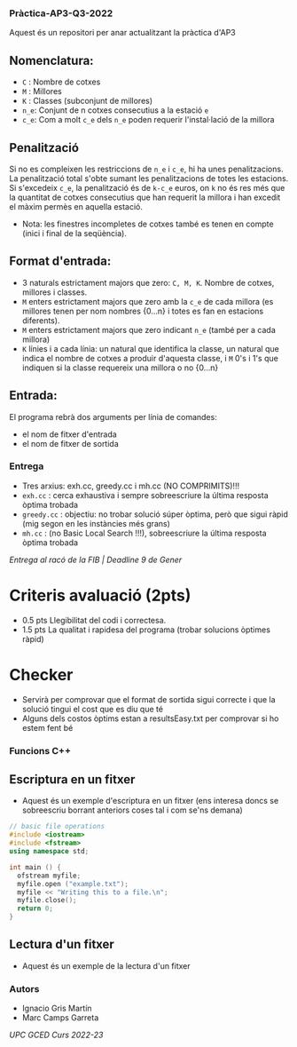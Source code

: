 ### Pràctica-AP3-Q3-2022
Aquest és un repositori per anar actualitzant la pràctica d'AP3

## Nomenclatura: 
- `C` : Nombre de cotxes
- `M` : Millores
- `K` : Classes (subconjunt de millores)
- `n_e`: Conjunt de n cotxes consecutius a la estació `e`
- `c_e`: Com a molt `c_e` dels `n_e` poden requerir l'instal·lació de la millora

## Penalització
Si no es compleixen les restriccions de `n_e` i `c_e`, hi ha unes penalitzacions. La penalització total s'obte sumant les penalitzacions de totes les estacions. Si s'excedeix `c_e`, la penalització és de `k-c_e` euros, on `k` no és res més que la quantitat de cotxes consecutius que han requerit la millora i han excedit el màxim permès en aquella estació. 
- Nota: les finestres incompletes de cotxes també es tenen en compte (inici i final de la seqüència). 

## Format d'entrada: 
- 3 naturals estrictament majors que zero: `C, M, K`. Nombre de cotxes, millores i classes. 
- `M` enters estrictament majors que zero amb la `c_e` de cada millora (es millores tenen per nom nombres {0...n} i totes es fan en estacions diferents). 
- `M` enters estrictament majors que zero indicant `n_e` (també per a cada millora)
- `K` línies i a cada línia: un natural que identifica la classe, un natural que indica el nombre de cotxes a produir d'aquesta classe, i `M` 0's i 1's que indiquen si la classe requereix una millora o no {0...n}

## Entrada: 
El programa rebrà dos arguments per línia de comandes: 
- el nom de fitxer d'entrada
- el nom de fitxer de sortida 

### Entrega
- Tres arxius: exh.cc, greedy.cc i mh.cc (NO COMPRIMITS)!!!
- `exh.cc` : cerca exhaustiva i sempre sobreescriure la última resposta òptima trobada
- `greedy.cc` : objectiu: no trobar solució súper òptima, però que sigui ràpid (mig segon en les instàncies més grans)
- `mh.cc` : (no Basic Local Search !!!), sobreescriure la última resposta òptima trobada

*Entrega al racó de la FIB | Deadline 9 de Gener*

# Criteris avaluació (2pts)
- 0.5 pts Llegibilitat del codi i correctesa. 
- 1.5 pts La qualitat i rapidesa del programa (trobar solucions òptimes ràpid)

# Checker
- Servirà per comprovar que el format de sortida sigui correcte i que la solució tingui el cost que es diu que té
- Alguns dels costos òptims estan a resultsEasy.txt per comprovar si ho estem fent bé


### Funcions C++
## Escriptura en un fitxer
- Aquest és un exemple d'escriptura en un fitxer (ens interesa doncs se sobreescriu borrant anteriors coses tal i com se'ns demana)
```c++
// basic file operations
#include <iostream>
#include <fstream>
using namespace std;

int main () {
  ofstream myfile;
  myfile.open ("example.txt");
  myfile << "Writing this to a file.\n";
  myfile.close();
  return 0;
}
````

## Lectura d'un fitxer
- Aquest és un exemple de la lectura d'un fitxer 

### Autors
- Ignacio Gris Martín
- Marc Camps Garreta 

*UPC GCED Curs 2022-23*
